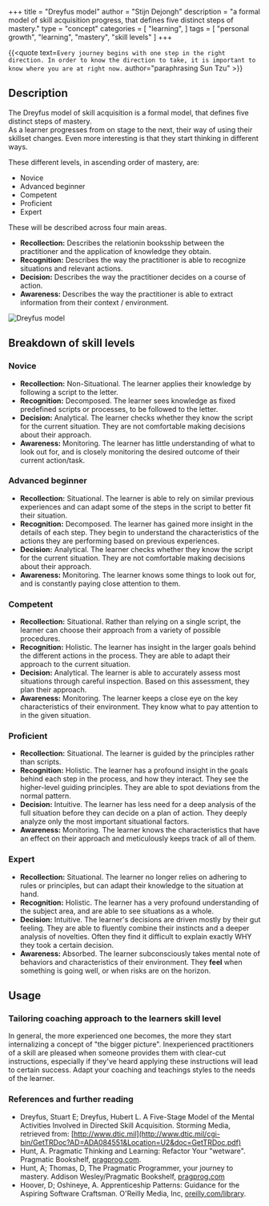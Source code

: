 +++
title = "Dreyfus model"
author = "Stijn Dejongh"
description = "a formal model of skill acquisition progress, that defines five distinct steps of mastery."
type = "concept"
categories = [
    "learning",
]
tags = [
    "personal growth", "learning", "mastery", "skill levels"
]
+++

{{<quote text=`
Every journey begins with one step in the right direction.
In order to know the direction to take, it is important to know where you are at right now.
` author="paraphrasing Sun Tzu" >}}

## Description

The Dreyfus model of skill acquisition is a formal model, that defines five distinct steps of mastery.  
As a learner progresses from on stage to the next, their way of using their skillset changes.
Even more interesting is that they start thinking in different ways.

These different levels, in ascending order of mastery, are:

* Novice
* Advanced beginner
* Competent
* Proficient
* Expert

These will be described across four main areas.

* **Recollection:**  Describes the relationin booksship between the practitioner and the application of knowledge they obtain.
* **Recognition:**  Describes the way the practitioner is able to recognize situations and relevant actions.
* **Decision:** Describes the way the practitioner decides on a course of action.
* **Awareness:** Describes the way the practitioner is able to extract information from their context / environment.

![Dreyfus model](images/concepts/dreyfus.jpg)

## Breakdown of skill levels

### Novice

* **Recollection:** Non-Situational. The learner applies their knowledge by following a script to the letter.
* **Recognition:** Decomposed. The learner sees knowledge as fixed predefined scripts or processes, to be followed to the letter.
* **Decision:**  Analytical. The learner checks whether they know the script for the current situation. They are not comfortable making decisions
  about their approach.
* **Awareness:**  Monitoring. The learner has little understanding of what to look out for, and is closely monitoring the desired outcome of their
  current action/task.

### Advanced beginner

* **Recollection:** Situational. The learner is able to rely on similar previous experiences and can adapt some of the steps in the script to
  better fit their situation.
* **Recognition:**  Decomposed. The learner has gained more insight in the details of each step. They begin to understand the characteristics of
  the actions they are performing based on previous experiences.
* **Decision:** Analytical. The learner checks whether they know the script for the current situation. They are not comfortable making decisions
  about their approach.
* **Awareness:** Monitoring. The learner knows some things to look out for, and is constantly paying close attention to them.

### Competent

* **Recollection:** Situational. Rather than relying on a single script, the learner can choose their approach from a variety of possible
  procedures.
* **Recognition:** Holistic. The learner has insight in the larger goals behind the different actions in the process. They are able to adapt
  their approach to the current situation.
* **Decision:** Analytical. The learner is able to accurately assess most situations through careful inspection. Based on this assessment,
  they plan their approach.
* **Awareness:** Monitoring. The learner keeps a close eye on the key characteristics of their environment. They know what to pay attention to
  in the given situation.

### Proficient

* **Recollection:** Situational. The learner is guided by the principles rather than scripts.
* **Recognition:**  Holistic. The learner has a profound insight in the goals behind each step in the process, and how they interact. They see the
  higher-level guiding principles. They are able to spot deviations from the normal pattern.
* **Decision:**  Intuitive. The learner has less need for a deep analysis of the full situation before they can decide on a plan of action. They
  deeply analyze only the most important situational factors.
* **Awareness:**  Monitoring. The learner knows the characteristics that have an effect on their approach and meticulously keeps track of all of
  them.

### Expert

* **Recollection:** Situational. The learner no longer relies on adhering to rules or principles, but can adapt their knowledge to the situation
  at hand.
* **Recognition:** Holistic. The learner has a very profound understanding of the subject area, and are able to see situations as a whole.
* **Decision:** Intuitive. The learner's decisions are driven mostly by their gut feeling. They are able to fluently combine their instincts and a
  deeper analysis of novelties. Often they find it difficult to explain exactly WHY they took a certain decision.
* **Awareness:** Absorbed. The learner subconsciously takes mental note of behaviors and characteristics of their environment. They **feel** when
  something is going well, or when risks are on the horizon.

## Usage

### Tailoring coaching approach to the learners skill level

In general, the more experienced one becomes, the more they start internalizing a concept of "the bigger picture".
Inexperienced practitioners of a skill are pleased when someone provides them with clear-cut instructions, especially if they've heard applying
these instructions will lead to certain success.
Adapt your coaching and teachings styles to the needs of the learner.

### References and further reading

* Dreyfus, Stuart E; Dreyfus, Hubert L. A Five-Stage Model of the Mental Activities Involved in Directed Skill Acquisition. Storming Media,
  retrieved from:  [http://www.dtic.mil](http://www.dtic.mil/cgi-bin/GetTRDoc?AD=ADA084551&Location=U2&doc=GetTRDoc.pdf)
* Hunt, A. Pragmatic Thinking and Learning: Refactor Your "wetware". Pragmatic
  Bookshelf, [pragprog.com](https://pragprog.com/book/ahptl/pragmatic-thinking-and-learning).
* Hunt, A; Thomas, D, The Pragmatic Programmer, your journey to mastery. Addison Wesley/Pragmatic
  Bookshelf, [pragprog.com](https://pragprog.com/book/tpp20/the-pragmatic-programmer-20th-anniversary-edition)
* Hoover, D; Oshineye, A. Apprenticeship Patterns: Guidance for the Aspiring Software Craftsman. O'Reilly Media,
  Inc, [oreilly.com/library](https://www.oreilly.com/library/view/apprenticeship-patterns/9780596806842/ch01.html).